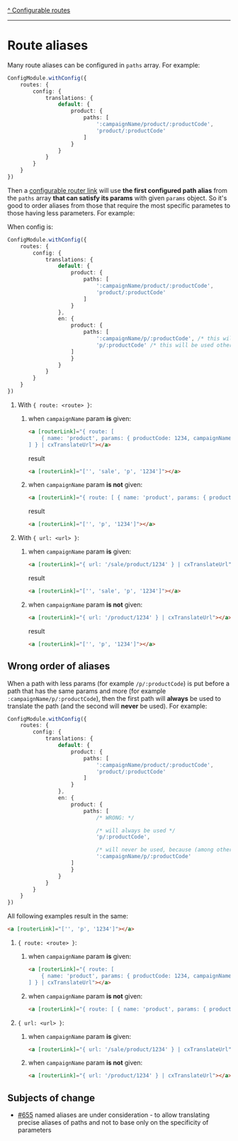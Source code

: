 [^ Configurable routes](../README.md)

---

# Route aliases

Many route aliases can be configured in `paths` array. For example:

```typescript
ConfigModule.withConfig({
    routes: {
        config: {
            translations: {
                default: {
                    product: {
                        paths: [
                            ':campaignName/product/:productCode',
                            'product/:productCode'
                        ]
                    }
                }
            }
        }
    }
})
```

Then a [configurable router link](./configurable-router-links.md) will use **the first configured path alias** from the `paths` array **that can satisfy its params** with given `params` object. So it's good to order aliases from those that require the most specific parametes to those having less parameters. For example:

When config is:

```typescript
ConfigModule.withConfig({
    routes: {
        config: {
            translations: {
                default: {
                    product: {
                        paths: [
                            ':campaignName/product/:productCode',
                            'product/:productCode'
                        ]
                    }
                },
                en: {
                    product: {
                        paths: [
                            ':campaignName/p/:productCode', /* this will be used when `campaignName` param is given */
                            'p/:productCode' /* this will be used otherwise */
                    ]
                    }
                }
            }
        }
    }
})
```

1. With `{ route: <route> }`:
    1. when `campaignName` param **is** given:

        ```html
        <a [routerLink]="{ route: [ 
            { name: 'product', params: { productCode: 1234, campaignName: 'sale' } } 
        ] } | cxTranslateUrl"></a>
        ```

        result

        ```html
        <a [routerLink]="['', 'sale', 'p', '1234']"></a>
        ```

    2. when `campaignName` param **is not** given:

        ```html
        <a [routerLink]="{ route: [ { name: 'product', params: { productCode: 1234 } } ] } | cxTranslateUrl"></a>
        ```

        result

        ```html
        <a [routerLink]="['', 'p', '1234']"></a>
        ```

2. With `{ url: <url> }`:

    1. when `campaignName` param **is** given:

        ```html
        <a [routerLink]="{ url: '/sale/product/1234' } | cxTranslateUrl"></a>
        ```

        result

        ```html
        <a [routerLink]="['', 'sale', 'p', '1234']"></a>
        ```

    2. when `campaignName` param **is not** given:

        ```html
        <a [routerLink]="{ url: '/product/1234' } | cxTranslateUrl"></a>
        ```

        result

        ```html
        <a [routerLink]="['', 'p', '1234']"></a>
        ```

## Wrong order of aliases

When a path with less params (for example `/p/:productCode`) is put before a path that has the same params and more (for example `:campaignName/p/:productCode`), then the first path will **always** be used to translate the path (and the second will **never** be used). For example:

```typescript
ConfigModule.withConfig({
    routes: {
        config: {
            translations: {
                default: {
                    product: {
                        paths: [
                            ':campaignName/product/:productCode',
                            'product/:productCode'
                        ]
                    }
                },
                en: {
                    product: {
                        paths: [
                            /* WRONG: */

                            /* will always be used */
                            'p/:productCode', 

                            /* will never be used, because (among others) contains the same params as above */
                            ':campaignName/p/:productCode'
                    ]
                    }
                }
            }
        }
    }
})
```

All following examples result in the same:

```html
<a [routerLink]="['', 'p', '1234']"></a>
```

1. `{ route: <route> }`:
    1. when `campaignName` param **is** given:
    
        ```html
        <a [routerLink]="{ route: [ 
            { name: 'product', params: { productCode: 1234, campaignName: 'sale' } } 
        ] } | cxTranslateUrl"></a>
        ```

    2. when `campaignName` param **is not** given:

        ```html
        <a [routerLink]="{ route: [ { name: 'product', params: { productCode: 1234 } } ] } | cxTranslateUrl"></a>
        ```

2. `{ url: <url> }`:

    1. when `campaignName` param **is** given:

        ```html
        <a [routerLink]="{ url: '/sale/product/1234' } | cxTranslateUrl"></a>
        ```

    2. when `campaignName` param **is not** given:

        ```html
        <a [routerLink]="{ url: '/product/1234' } | cxTranslateUrl"></a>
        ```

## Subjects of change

- [#655](https://github.com/SAP/cloud-commerce-spartacus-storefront/issues/655) named aliases are under consideration - to allow translating precise aliases of paths and not to base only on the specificity of parameters
